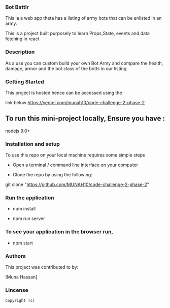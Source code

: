 ### Bot Battlr

This ia a web app theta has a listing of army bots that can be enlisted in an army.

This is a project built purposely to learn Props,State, events and data fetching in react

### Description
  As a use you can custom build your own Bot Army and compare the health, damage, armor and the bot class of the botts in our listing.

### Getting Started
  This project is hosted hence can be accessed using the

   link below:</u>https://vercel.com/munah10/code-challenge-2-phase-2</h2>

## To run this mini-project locally, Ensure you have :
  nodejs 9.0+
  
### 
   <!-- Install Json server using this command;
        
        * npm i -g json-server*

 To spin the server, use this command;

        *json-server --watch db.json*  -->


### Installation and setup
To use this repo on your local machine requires some simple steps

  * Open a terminal / command line interface on your computer

 * Clone the repo by using the following:

  git clone "https://github.com/MUNAH10/code-challenge-2-phase-2"

### Run the application
  * npm install

 *  npm run server

### To see your application in the browser run,
   * npm start

### Authors
  This project was contributed to by:

   [Muna Hassan]
### Lincense
    Copyright (c)